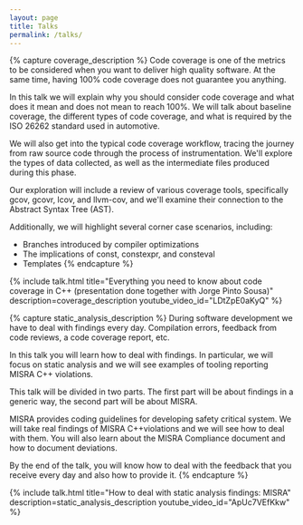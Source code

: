 ```yaml
---
layout: page
title: Talks
permalink: /talks/
---
```


{% capture coverage_description %}
Code coverage is one of the metrics to be considered when you want to deliver high quality software. At the same time, having 100% code coverage does not guarantee you anything.

In this talk we will explain why you should consider code coverage and what does it mean and does not mean to reach 100%. We will talk about baseline coverage, the different types of code coverage, and what is required by the ISO 26262 standard used in automotive.

We will also get into the typical code coverage workflow, tracing the journey from raw source code through the process of instrumentation. We'll explore the types of data collected, as well as the intermediate files produced during this phase.

Our exploration will include a review of various coverage tools, specifically gcov, gcovr, lcov, and llvm-cov, and we'll examine their connection to the Abstract Syntax Tree (AST).

Additionally, we will highlight several corner case scenarios, including:

* Branches introduced by compiler optimizations
* The implications of const, constexpr, and consteval
* Templates
{% endcapture %}

{% include talk.html
    title="Everything you need to know about code coverage in C++ (presentation done together with Jorge Pinto Sousa)"
    description=coverage_description
    youtube_video_id="LDtZpE0aKyQ"
%}

{% capture static_analysis_description %}
During software development we have to deal with findings every day. Compilation errors, feedback from code reviews, a code coverage report, etc.

In this talk you will learn how to deal with findings. In particular, we will focus on static analysis and we will see examples of tooling reporting MISRA C++ violations.

This talk will be divided in two parts. The first part will be about findings in a generic way, the second part will be about MISRA.

MISRA provides coding guidelines for developing safety critical system. We will take real findings of MISRA C++violations and we will see how to deal with them. You will also learn about the MISRA Compliance document and how to document deviations.

By the end of the talk, you will know how to deal with the feedback that you receive every day and also how to provide it.
{% endcapture %}

{% include talk.html
    title="How to deal with static analysis findings: MISRA"
    description=static_analysis_description
    youtube_video_id="ApUc7VEfKkw"
%}
